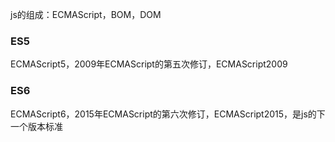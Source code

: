 js的组成：ECMAScript，BOM，DOM
### ES5
ECMAScript5，2009年ECMAScript的第五次修订，ECMAScript2009
### ES6
ECMAScript6，2015年ECMAScript的第六次修订，ECMAScript2015，是js的下一个版本标准